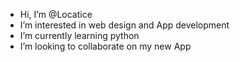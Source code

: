 - Hi, I’m @Locatice
- I’m interested in web design and App development 
- I’m currently learning python 
- I’m looking to collaborate on my new App
<!---
Locatice/Locatice is a ✨ special ✨ repository because its `README.md` (this file) appears on your GitHub profile.
You can click the Preview link to take a look at your changes.
--->
